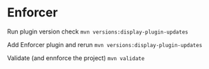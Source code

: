 # Enforcer 

Run plugin version check
    `mvn versions:display-plugin-updates`

Add Enforcer plugin and rerun
    `mvn versions:display-plugin-updates`

Validate (and ennforce the project)
    `mvn validate`

